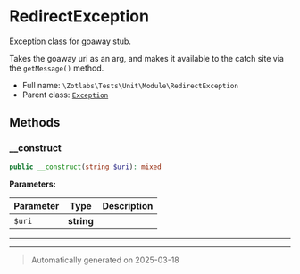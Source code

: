 
# RedirectException

Exception class for goaway stub.

Takes the goaway uri as an arg, and makes it available to the catch
site via the `getMessage()` method.

* Full name: `\Zotlabs\Tests\Unit\Module\RedirectException`
* Parent class: [`Exception`](../../../../Exception.md)




## Methods


### __construct



```php
public __construct(string $uri): mixed
```








**Parameters:**

| Parameter | Type | Description |
|-----------|------|-------------|
| `$uri` | **string** |  |





***


***
> Automatically generated on 2025-03-18
